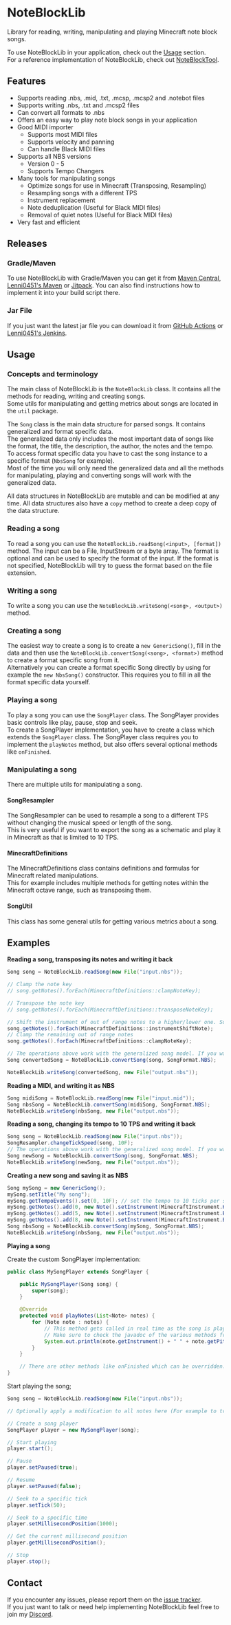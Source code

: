 # NoteBlockLib
Library for reading, writing, manipulating and playing Minecraft note block songs.

To use NoteBlockLib in your application, check out the [Usage](#usage) section.  
For a reference implementation of NoteBlockLib, check out [NoteBlockTool](https://github.com/RaphiMC/NoteBlockTool).

## Features
- Supports reading .nbs, .mid, .txt, .mcsp, .mcsp2 and .notebot files
- Supports writing .nbs, .txt and .mcsp2 files
- Can convert all formats to .nbs
- Offers an easy way to play note block songs in your application
- Good MIDI importer
  - Supports most MIDI files
  - Supports velocity and panning
  - Can handle Black MIDI files
- Supports all NBS versions
  - Version 0 - 5
  - Supports Tempo Changers
- Many tools for manipulating songs
  - Optimize songs for use in Minecraft (Transposing, Resampling)
  - Resampling songs with a different TPS
  - Instrument replacement
  - Note deduplication (Useful for Black MIDI files)
  - Removal of quiet notes (Useful for Black MIDI files)
- Very fast and efficient

## Releases
### Gradle/Maven
To use NoteBlockLib with Gradle/Maven you can get it from [Maven Central](https://mvnrepository.com/artifact/net.raphimc/NoteBlockLib), [Lenni0451's Maven](https://maven.lenni0451.net/#/releases/net/raphimc/NoteBlockLib) or [Jitpack](https://jitpack.io/#RaphiMC/NoteBlockLib).
You can also find instructions how to implement it into your build script there.

### Jar File
If you just want the latest jar file you can download it from [GitHub Actions](https://github.com/RaphiMC/NoteBlockLib/actions/workflows/build.yml) or [Lenni0451's Jenkins](https://build.lenni0451.net/job/NoteBlockLib/).

## Usage
### Concepts and terminology
The main class of NoteBlockLib is the ``NoteBlockLib`` class. It contains all the methods for reading, writing and creating songs.  
Some utils for manipulating and getting metrics about songs are located in the ``util`` package.

The ``Song`` class is the main data structure for parsed songs. It contains generalized and format specific data.  
The generalized data only includes the most important data of songs like the format, the title, the description, the author, the notes and the tempo.  
To access format specific data you have to cast the song instance to a specific format (``NbsSong`` for example).  
Most of the time you will only need the generalized data and all the methods for manipulating, playing and converting songs will work with the generalized data.

All data structures in NoteBlockLib are mutable and can be modified at any time. All data structures also have a ``copy`` method to create a deep copy of the data structure.

### Reading a song
To read a song you can use the ``NoteBlockLib.readSong(<input>, [format])`` method.
The input can be a File, InputStream or a byte array.
The format is optional and can be used to specify the format of the input. If the format is not specified, NoteBlockLib will try to guess the format based on the file extension.

### Writing a song
To write a song you can use the ``NoteBlockLib.writeSong(<song>, <output>)`` method.

### Creating a song
The easiest way to create a song is to create a ``new GenericSong()``, fill in the data and then use the ``NoteBlockLib.convertSong(<song>, <format>)`` method to create a format specific song from it.  
Alternatively you can create a format specific Song directly by using for example the ``new NbsSong()`` constructor. This requires you to fill in all the format specific data yourself.

### Playing a song
To play a song you can use the ``SongPlayer`` class. The SongPlayer provides basic controls like play, pause, stop and seek.  
To create a SongPlayer implementation, you have to create a class which extends the ``SongPlayer`` class.
The SongPlayer class requires you to implement the ``playNotes`` method, but also offers several optional methods like ``onFinished``.

### Manipulating a song
There are multiple utils for manipulating a song.

#### SongResampler
The SongResampler can be used to resample a song to a different TPS without changing the musical speed or length of the song.  
This is very useful if you want to export the song as a schematic and play it in Minecraft as that is limited to 10 TPS.

#### MinecraftDefinitions
The MinecraftDefinitions class contains definitions and formulas for Minecraft related manipulations.  
This for example includes multiple methods for getting notes within the Minecraft octave range, such as transposing them.

#### SongUtil
This class has some general utils for getting various metrics about a song.

## Examples
**Reading a song, transposing its notes and writing it back**
```java
Song song = NoteBlockLib.readSong(new File("input.nbs"));

// Clamp the note key
// song.getNotes().forEach(MinecraftDefinitions::clampNoteKey);

// Transpose the note key
// song.getNotes().forEach(MinecraftDefinitions::transposeNoteKey);

// Shift the instrument of out of range notes to a higher/lower one. Sounds better than all above.
song.getNotes().forEach(MinecraftDefinitions::instrumentShiftNote);
// Clamp the remaining out of range notes
song.getNotes().forEach(MinecraftDefinitions::clampNoteKey);

// The operations above work with the generalized song model. If you want to write it back to a specific format, you need to convert it first.
Song convertedSong = NoteBlockLib.convertSong(song, SongFormat.NBS);

NoteBlockLib.writeSong(convertedSong, new File("output.nbs"));
```
**Reading a MIDI, and writing it as NBS**
```java
Song midiSong = NoteBlockLib.readSong(new File("input.mid"));
Song nbsSong = NoteBlockLib.convertSong(midiSong, SongFormat.NBS);
NoteBlockLib.writeSong(nbsSong, new File("output.nbs"));
```
**Reading a song, changing its tempo to 10 TPS and writing it back**
```java
Song song = NoteBlockLib.readSong(new File("input.nbs"));
SongResampler.changeTickSpeed(song, 10F);
// The operations above work with the generalized song model. If you want to write it back to a specific format, you need to convert it first.
Song newSong = NoteBlockLib.convertSong(song, SongFormat.NBS);
NoteBlockLib.writeSong(newSong, new File("output.nbs"));
```
**Creating a new song and saving it as NBS**
```java
Song mySong = new GenericSong();
mySong.setTitle("My song");
mySong.getTempoEvents().set(0, 10F); // set the tempo to 10 ticks per second
mySong.getNotes().add(0, new Note().setInstrument(MinecraftInstrument.HARP).setNbsKey(46));
mySong.getNotes().add(5, new Note().setInstrument(MinecraftInstrument.BASS).setNbsKey(60));
mySong.getNotes().add(8, new Note().setInstrument(MinecraftInstrument.BIT).setNbsKey(84));
Song nbsSong = NoteBlockLib.convertSong(mySong, SongFormat.NBS);
NoteBlockLib.writeSong(nbsSong, new File("output.nbs"));
```
**Playing a song**

Create the custom SongPlayer implementation:
```java
public class MySongPlayer extends SongPlayer {

    public MySongPlayer(Song song) {
        super(song);
    }

    @Override
    protected void playNotes(List<Note> notes) {
        for (Note note : notes) {
            // This method gets called in real time as the song is played.
            // Make sure to check the javadoc of the various methods from the Note class to see how you should use the returned values.
            System.out.println(note.getInstrument() + " " + note.getPitch() + " " + note.getVolume() + " " + note.getPanning());
        }
    }

    // There are other methods like onFinished which can be overridden.
}
```

Start playing the song;
```java
Song song = NoteBlockLib.readSong(new File("input.nbs"));

// Optionally apply a modification to all notes here (For example to transpose the note keys)

// Create a song player
SongPlayer player = new MySongPlayer(song);

// Start playing
player.start();

// Pause
player.setPaused(true);

// Resume
player.setPaused(false);

// Seek to a specific tick
player.setTick(50);

// Seek to a specific time
player.setMillisecondPosition(1000);

// Get the current millisecond position
player.getMillisecondPosition();

// Stop
player.stop();
```

## Contact
If you encounter any issues, please report them on the
[issue tracker](https://github.com/RaphiMC/NoteBlockLib/issues).  
If you just want to talk or need help implementing NoteBlockLib feel free to join my
[Discord](https://discord.gg/dCzT9XHEWu).
